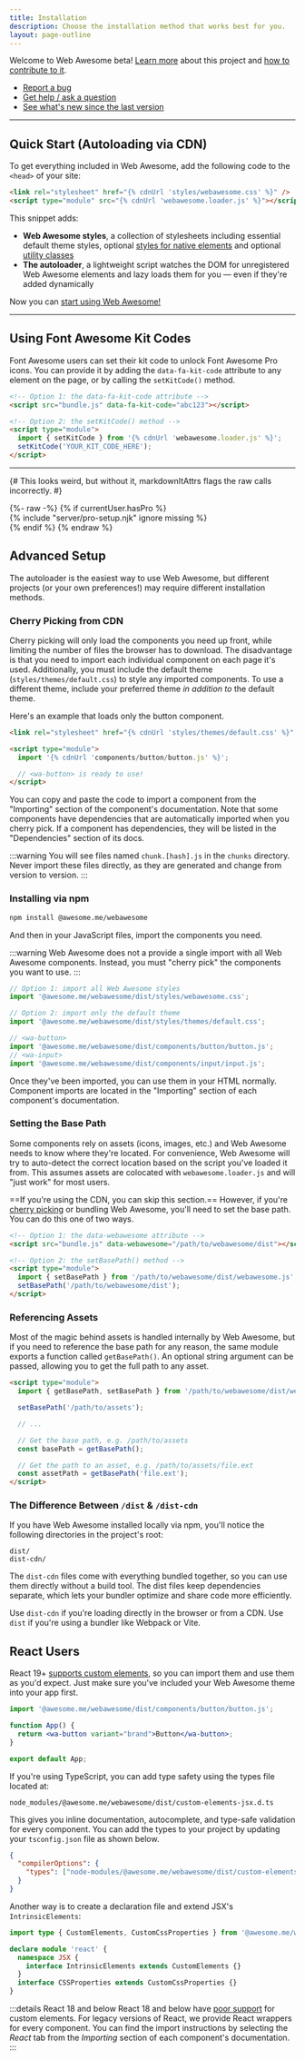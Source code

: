```yaml
---
title: Installation
description: Choose the installation method that works best for you.
layout: page-outline
---
```


Welcome to Web Awesome beta! [Learn more](https://webawesome.com/) about this project and [how to contribute to it](https://webawesome.com/docs/resources/contributing).

- [Report a bug](https://github.com/shoelace-style/webawesome/issues)
- [Get help / ask a question](https://github.com/shoelace-style/webawesome/discussions)
- [See what's new since the last version](/docs/resources/changelog)

---

## Quick Start (Autoloading via CDN)

To get everything included in Web Awesome, add the following code to the `<head>` of your site:

```html
<link rel="stylesheet" href="{% cdnUrl 'styles/webawesome.css' %}" />
<script type="module" src="{% cdnUrl 'webawesome.loader.js' %}"></script>
```

This snippet adds:

- **Web Awesome styles**, a collection of stylesheets including essential default theme styles, optional [styles for native elements](/docs/utilities/native) and optional [utility classes](/docs/utilities)
- **The autoloader**, a lightweight script watches the DOM for unregistered Web Awesome elements and lazy loads them for you — even if they're added dynamically

Now you can [start using Web Awesome!](/docs/usage)

---

## Using Font Awesome Kit Codes

Font Awesome users can set their kit code to unlock Font Awesome Pro icons. You can provide it by adding the `data-fa-kit-code` attribute to any element on the page, or by calling the `setKitCode()` method.

```html
<!-- Option 1: the data-fa-kit-code attribute -->
<script src="bundle.js" data-fa-kit-code="abc123"></script>

<!-- Option 2: the setKitCode() method -->
<script type="module">
  import { setKitCode } from '{% cdnUrl 'webawesome.loader.js' %}';
  setKitCode('YOUR_KIT_CODE_HERE');
</script>
```

---

{# This looks weird, but without it, markdownItAttrs flags the raw calls incorrectly. #}

<div>
{%- raw -%}
  {% if currentUser.hasPro %}
    <div>
      {% include "server/pro-setup.njk" ignore missing %}
    </div>
  {% endif %}
{% endraw %}
</div>

## Advanced Setup

The autoloader is the easiest way to use Web Awesome, but different projects (or your own preferences!) may require different installation methods.

### Cherry Picking from CDN

Cherry picking will only load the components you need up front, while limiting the number of files the browser has to download. The disadvantage is that you need to import each individual component on each page it's used. Additionally, you must include the default theme (`styles/themes/default.css`) to style any imported components. To use a different theme, include your preferred theme _in addition to_ the default theme.

Here's an example that loads only the button component.

```html
<link rel="stylesheet" href="{% cdnUrl 'styles/themes/default.css' %}" />

<script type="module">
  import '{% cdnUrl 'components/button/button.js' %}';

  // <wa-button> is ready to use!
</script>
```

You can copy and paste the code to import a component from the "Importing" section of the component's documentation. Note that some components have dependencies that are automatically imported when you cherry pick. If a component has dependencies, they will be listed in the "Dependencies" section of its docs.

:::warning
You will see files named `chunk.[hash].js` in the `chunks` directory. Never import these files directly, as they are generated and change from version to version.
:::

### Installing via npm

```bash
npm install @awesome.me/webawesome
```

And then in your JavaScript files, import the components you need.

:::warning
Web Awesome does not a provide a single import with all Web Awesome components. Instead, you must "cherry pick" the components you want to use.
:::

```js
// Option 1: import all Web Awesome styles
import '@awesome.me/webawesome/dist/styles/webawesome.css';

// Option 2: import only the default theme
import '@awesome.me/webawesome/dist/styles/themes/default.css';

// <wa-button>
import '@awesome.me/webawesome/dist/components/button/button.js';
// <wa-input>
import '@awesome.me/webawesome/dist/components/input/input.js';
```

Once they've been imported, you can use them in your HTML normally. Component imports are located in the "Importing" section of each component's documentation.

### Setting the Base Path

Some components rely on assets (icons, images, etc.) and Web Awesome needs to know where they're located. For convenience, Web Awesome will try to auto-detect the correct location based on the script you've loaded it from. This assumes assets are colocated with `webawesome.loader.js` and will "just work" for most users.

==If you're using the CDN, you can skip this section.== However, if you're [cherry picking](#cherry-picking-from-cdn) or bundling Web Awesome, you'll need to set the base path. You can do this one of two ways.

```html
<!-- Option 1: the data-webawesome attribute -->
<script src="bundle.js" data-webawesome="/path/to/webawesome/dist"></script>

<!-- Option 2: the setBasePath() method -->
<script type="module">
  import { setBasePath } from '/path/to/webawesome/dist/webawesome.js';
  setBasePath('/path/to/webawesome/dist');
</script>
```

### Referencing Assets

Most of the magic behind assets is handled internally by Web Awesome, but if you need to reference the base path for any reason, the same module exports a function called `getBasePath()`. An optional string argument can be passed, allowing you to get the full path to any asset.

```html
<script type="module">
  import { getBasePath, setBasePath } from '/path/to/webawesome/dist/webawesome.js';

  setBasePath('/path/to/assets');

  // ...

  // Get the base path, e.g. /path/to/assets
  const basePath = getBasePath();

  // Get the path to an asset, e.g. /path/to/assets/file.ext
  const assetPath = getBasePath('file.ext');
</script>
```

### The Difference Between `/dist` & `/dist-cdn`

If you have Web Awesome installed locally via npm, you'll notice the following directories in the project's root:

```
dist/
dist-cdn/
```

The `dist-cdn` files come with everything bundled together, so you can use them directly without a build tool. The dist files keep dependencies separate, which lets your bundler optimize and share code more efficiently.

Use `dist-cdn` if you're loading directly in the browser or from a CDN. Use `dist` if you're using a bundler like Webpack or Vite.

## React Users

React 19+ [supports custom elements](https://react.dev/blog/2024/04/25/react-19#support-for-custom-elements), so you can import them and use them as you'd expect. Just make sure you've included your Web Awesome theme into your app first.

```jsx
import '@awesome.me/webawesome/dist/components/button/button.js';

function App() {
  return <wa-button variant="brand">Button</wa-button>;
}

export default App;
```

If you're using TypeScript, you can add type safety using the types file located at:

```
node_modules/@awesome.me/webawesome/dist/custom-elements-jsx.d.ts
```

This gives you inline documentation, autocomplete, and type-safe validation for every component. You can add the types to your project by updating your `tsconfig.json` file as shown below.

```json
{
  "compilerOptions": {
    "types": ["node-modules/@awesome.me/webawesome/dist/custom-elements-jsx.d.ts"]
  }
}
```

Another way is to create a declaration file and extend JSX's `IntrinsicElements`:

```ts
import type { CustomElements, CustomCssProperties } from '@awesome.me/webawesome/dist/custom-elements-jsx.d.ts';

declare module 'react' {
  namespace JSX {
    interface IntrinsicElements extends CustomElements {}
  }
  interface CSSProperties extends CustomCssProperties {}
}
```

:::details React 18 and below
React 18 and below have [poor support](https://custom-elements-everywhere.com/#react) for custom elements. For legacy versions of React, we provide React wrappers for every component. You can find the import instructions by selecting the _React_ tab from the _Importing_ section of each
component's documentation.
:::
